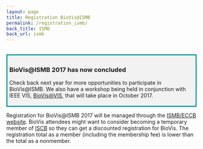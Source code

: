 ```yaml
---
layout: page
title: Registration BioVis@ISMB
permalink: /registration_ismb/
back_title: ISMB
back_url: ismb
---
```

<br>
<div style="background-color: #f2f2f2; border-style: solid; border-color: #009e9d; padding: 5px;">
<h3>BioVis@ISMB 2017 has now concluded</h3>
<p>Check back next year for more opportunities to participate in BioVis@ISMB. We also have a workshop being held in conjunction with IEEE VIS, <a href="http://biovis.net/2017/ieeevis/">BioVis@VIS</a>, that will take place in October 2017. </p>
</div>




<!--
<div style="background-color: #f2f2f2; border-style: solid; border-color: #009e9d; padding: 5px;">
<h3> Additional details for BioVis@ISMB 2017 will be announced soon. In the meantime check out last year's event <a href="http://biovis.net/2016/ismb">BioVis@ISMB 2016</a> or our other event co-located with IEEE VIS  <a href="http://biovis.net/2016/ieeevis">BioVis@Vis 2016</a></h3>
</div>
-->

Registration for BioVis@ISMB 2017 will be managed through the [ISMB/ECCB website](https://www.iscb.org/ismbeccb2017-registration). BioVis attendees might want to consider becoming a temporary member of [ISCB](https://www.iscb.org/iscb-membership-dues) so they can get a discounted registration for BioVis. The registration total as a member (including the membership fee) is lower than the total as a nonmember.
